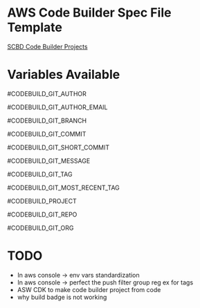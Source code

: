 # AWS Code Builder Spec File Template

[SCBD Code Builder Projects](https://us-east-1.console.aws.amazon.com/codesuite/codebuild/projects?region=us-east-1)

# Variables Available

#CODEBUILD_GIT_AUTHOR

#CODEBUILD_GIT_AUTHOR_EMAIL

#CODEBUILD_GIT_BRANCH

#CODEBUILD_GIT_COMMIT

#CODEBUILD_GIT_SHORT_COMMIT

#CODEBUILD_GIT_MESSAGE

#CODEBUILD_GIT_TAG

#CODEBUILD_GIT_MOST_RECENT_TAG

#CODEBUILD_PROJECT

#CODEBUILD_GIT_REPO 

#CODEBUILD_GIT_ORG 


# TODO

- In aws console -> env vars standardization
- In aws console -> perfect the push filter group reg ex for tags
- ASW CDK to make code builder project from code
- why build badge is not working